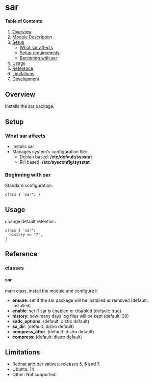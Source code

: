 # sar

#### Table of Contents

1. [Overview](#overview)
2. [Module Description](#module-description)
3. [Setup](#setup)
    * [What sar affects](#what-sar-affects)
    * [Setup requirements](#setup-requirements)
    * [Beginning with sar](#beginning-with-sar)
4. [Usage](#usage)
5. [Reference](#reference)
5. [Limitations](#limitations)
6. [Development](#development)

## Overview

Installs the sar package.

## Setup

### What sar affects

* Installs sar
* Manages system's configuration file:
  * Debian based: **/etc/default/sysstat**
  * RH based: **/etc/sysconfig/sysstat**

### Beginning with sar

Standard configuration:

```puppet
class { 'sar': }
```

## Usage

change default retention:

```puppet
class { 'sar':
  history => '7',
}
```


## Reference

### classes

#### sar

main class, install the module and configure it
* **ensure**: set if the sar package will be installed or removed (default: installed)
* **enable**: set if sar is enabled or disabled (default: true)
* **history**: how many days log files will be kept (default: 30)
* **sadc_options**: (default: distro default)
* **sa_dir**: (default: distro default)
* **compress_after**: (default: distro default)
* **compress**: (default: distro default)

## Limitations

* Redhat and derivatives: releases 5, 6 and 7.
* Ubuntu: 14
* Other: Not supported.
